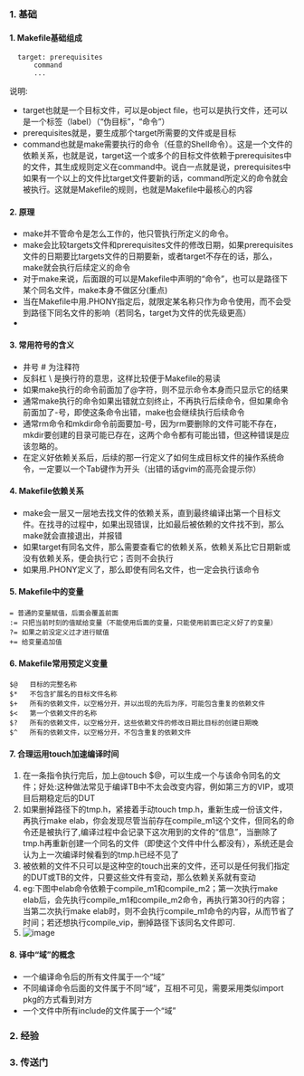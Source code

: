 ### 1. 基础

#### 1. Makefile基础组成
   ~~~
     target: prerequisites
         command
         ...
   ~~~
说明:
- target也就是一个目标文件，可以是object file，也可以是执行文件，还可以是一个标签（label）（“伪目标”，“命令”）
- prerequisites就是，要生成那个target所需要的文件或是目标
- command也就是make需要执行的命令（任意的Shell命令）。这是一个文件的依赖关系，也就是说，target这一个或多个的目标文件依赖于prerequisites中的文件，其生成规则定义在command中。说白一点就是说，prerequisites中如果有一个以上的文件比target文件要新的话，command所定义的命令就会被执行。这就是Makefile的规则，也就是Makefile中最核心的内容

#### 2. 原理
- make并不管命令是怎么工作的，他只管执行所定义的命令。
- make会比较targets文件和prerequisites文件的修改日期，如果prerequisites文件的日期要比targets文件的日期要新，或者target不存在的话，那么，make就会执行后续定义的命令
- 对于make来说，后面跟的可以是Makefile中声明的“命令”，也可以是路径下某个同名文件，make本身不做区分(重点)
- 当在Makefile中用.PHONY指定后，就限定某名称只作为命令使用，而不会受到路径下同名文件的影响（若同名，target为文件的优先级更高）
- 
#### 3. 常用符号的含义
- 井号 # 为注释符
- 反斜杠 \ 是换行符的意思，这样比较便于Makefile的易读
- 如果make执行的命令前面加了@字符，则不显示命令本身而只显示它的结果
- 通常make执行的命令如果出错就立刻终止，不再执行后续命令，但如果命令前面加了-号，即使这条命令出错，make也会继续执行后续命令
- 通常rm命令和mkdir命令前面要加-号，因为rm要删除的文件可能不存在，mkdir要创建的目录可能已存在，这两个命令都有可能出错，但这种错误是应该忽略的。
- 在定义好依赖关系后，后续的那一行定义了如何生成目标文件的操作系统命令，一定要以一个Tab键作为开头（出错的话gvim的高亮会提示你）
  
#### 4. Makefile依赖关系
- make会一层又一层地去找文件的依赖关系，直到最终编译出第一个目标文件。在找寻的过程中，如果出现错误，比如最后被依赖的文件找不到，那么make就会直接退出，并报错
- 如果target有同名文件，那么需要查看它的依赖关系，依赖关系比它日期新或没有依赖关系，便会执行它；否则不会执行
- 如果用.PHONY定义了，那么即使有同名文件，也一定会执行该命令
  
#### 5. Makefile中的变量
~~~
= 普通的变量赋值，后面会覆盖前面 
:= 只把当前时刻的值赋给变量（不能使用后面的变量，只能使用前面已定义好了的变量）
?= 如果之前没定义过才进行赋值
+= 给变量追加值
~~~

#### 6. Makefile常用预定义变量
~~~
$@   目标的完整名称
$*   不包含扩展名的目标文件名称
$+   所有的依赖文件，以空格分开，并以出现的先后为序，可能包含重复的依赖文件
$<   第一个依赖文件的名称
$?   所有的依赖文件，以空格分开，这些依赖文件的修改日期比目标的创建日期晚
$^   所有的依赖文件，以空格分开，不包含重复的依赖文件
~~~

#### 7. 合理运用touch加速编译时间
1. 在一条指令执行完后，加上@touch $@，可以生成一个与该命令同名的文件；好处:这种做法常见于编译TB中不太会改变内容，例如第三方的VIP，或项目后期稳定后的DUT
2. 如果删掉路径下的tmp.h，紧接着手动touch tmp.h，重新生成一份该文件，再执行make elab，你会发现尽管当前存在compile_m1这个文件，但同名的命令还是被执行了,编译过程中会记录下这次用到的文件的“信息”，当删除了tmp.h再重新创建一个同名的文件（即使这个文件中什么都没有），系统还是会认为上一次编译时候看到的tmp.h已经不见了
3. 被依赖的文件不只可以是这种空的touch出来的文件，还可以是任何我们指定的DUT或TB的文件，只要这些文件有变动，那么依赖关系就有变动
4. eg:下图中elab命令依赖于compile_m1和compile_m2；第一次执行make elab后，会先执行compile_m1和compile_m2命令，再执行第30行的内容；当第二次执行make elab时，则不会执行compile_m1命令的内容，从而节省了时间；若还想执行compile_vip，删掉路径下该同名文件即可.
5. ![image](https://github.com/bulaqi/IC-DV.github.io/assets/55919713/50a9660b-86c3-4f52-a4a1-e02cd7c3df51)


#### 8. 译中“域”的概念
- 一个编译命令后的所有文件属于一个“域”
- 不同编译命令后面的文件属于不同“域”，互相不可见，需要采用类似import pkg的方式看到对方
- 一个文件中所有include的文件属于一个“域”



### 2. 经验

### 3. 传送门
